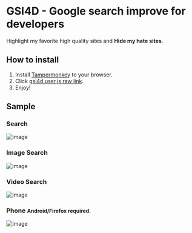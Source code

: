# GSI4D - Google search improve for developers
Highlight my favorite high quality sites and **Hide my hate sites**.

## How to install

1. Install [Tampermonkey](https://www.tampermonkey.net/) to your browser.
1. Click [gsi4d.user.js raw link](https://github.com/Yanorei32/GSI4D/raw/master/gsi4d.user.js).
1. Enjoy!

## Sample

### Search
![image](https://pbs.twimg.com/media/ELfsEX-UUAAgZ7_.png:small)

### Image Search
![image](https://pbs.twimg.com/media/ELfsEX9U4AAxdUJ.png:small)

### Video Search
![image](https://pbs.twimg.com/media/ELfsEWGU4AEPkDa.png:small)

### Phone <small>Android/Firefox required.</small>
![image](https://pbs.twimg.com/media/EJghfdAUwAA7zYB.png:small)

